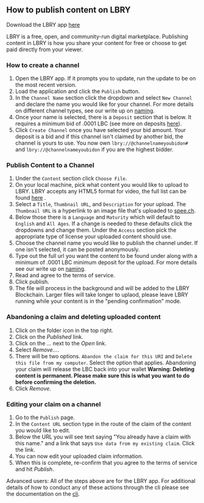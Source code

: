## How to publish content on LBRY

Download the LBRY app [here](https://lbry.io/get)

LBRY is a free, open, and community-run digital marketplace.  Publishing content in LBRY is how you share your content for free or choose to get paid directly from your viewer.

### How to create a channel
1. Open the LBRY app. If it prompts you to update, run the update to be on the most recent version.
2. Load the application and  click the `Publish` button.
3. In the `Channel Name` section click the dropdown and select `New Channel` and  declare the name you would like for your channel.  For more details on different channel types, see our write up on [naming](https://lbry.io/faq/naming).
4. Once your name is selected, there is a `Deposit` section that is below.  It requires a minimum bid of .0001 LBC (see more on deposits [here](https://lbry.io/faq/naming)).
5. Click `Create Channel` once you have selected your bid amount.  Your deposit is a bid and if this channel isn't claimed by another bid, the channel is yours to use. You now own `lbry://@channelnameyoubidon#` and `lbry://@channelnameyoubidon` if you are the highest bidder.

### Publish Content to a Channel

1. Under the `Content` section click `Choose File`.
2. On your local machine, pick what content you would like to upload to LBRY.  LBRY accepts any HTML5 format for video, the full list can be found [here](https://developer.mozilla.org/en-US/docs/Web/HTML/Supported_media_formats) .
3. Select a `Title`, `Thumbnail URL`, and `Description` for your upload.  The `Thumbnail URL` is a hyperlink to an image file that's uploaded to [spee.ch](https://www.spee.ch).
4.  Below those there is a `Language` and `Maturity` which will default to `English` and `All Ages`.  If a change is needed to these defaults click the dropdowns and change them.
Under the `Access` section pick the appropriate type of license your uploaded content should use. </br>
5. Choose the channel name you would like to publish the channel under.  If one isn't selected, it can be posted anonymously.
6. Type out the full url you want the content to be found under along with a minimum of .0001 LBC minimum deposit for the upload. For more details see our write up on [naming](https://lbry.io/faq/naming).
7. Read and agree to the terms of service.
8. Click publish.
9. The file will process in the background and will be added to the LBRY Blockchain.  Larger files will take longer to uplaod, please leave LBRY running while your content is in the "pending confirmation" mode.

### Abandoning a claim and deleting uploaded content

1. Click on the folder icon in the top right.
2. Click on the *Published* link.
3. Click on the *...* next to the *Open* link.
4. Select *Remove...*.
5. There will be two options.  `Abandon the claim for this URI` and `Delete this file from my computer`.  Select the option that applies.  Abandoning your claim will release the LBC back into your wallet **Warning: Deleting content is permanent.  Please make sure this is what you want to do before confirming the deletion.**
6. Click *Remove*.

### Editing your claim on a channel

1. Go to the `Publish` page.
2. In the `Content URL` section type in the route of the claim of the content you would like to edit.
3. Below the URL you will see text saying "You already have a claim with this name." and a link that says `Use data from my existing claim`.  Click the link.
4. You can now edit your uploaded claim information.
5. When this is complete, re-confirm that you agree to the terms of service and hit *Publish*.

Advanced users: All of the steps above are for the LBRY app.  For additional details of how to conduct any of these actions through the cli please see the documentation on the [cli](https://lbryio.github.io/lbry/cli/).
